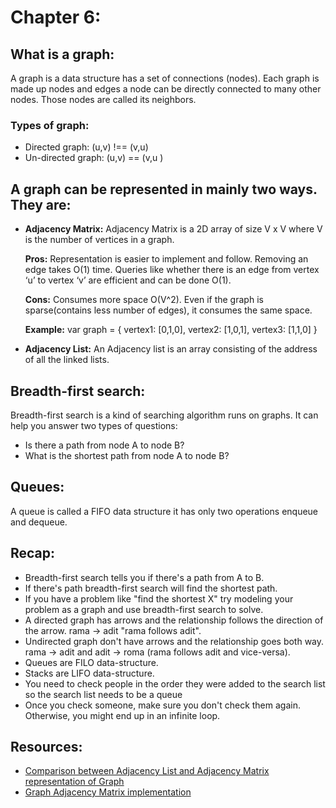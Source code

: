 # Chapter 6:

## What is a graph:

A graph is a data structure has a set of connections (nodes). Each graph is made up nodes and edges a node can be directly connected to many other nodes. Those nodes are called its neighbors.

### Types of graph:

- Directed graph: (u,v) !== (v,u)
- Un-directed graph: (u,v) == (v,u )

## A graph can be represented in mainly two ways. They are:

- **Adjacency Matrix:** Adjacency Matrix is a 2D array of size V x V where V is the number of vertices in a graph.

  **Pros:** Representation is easier to implement and follow. Removing an edge takes O(1) time. Queries like whether there is an edge from vertex ‘u’ to vertex ‘v’ are efficient and can be done O(1).

  **Cons:** Consumes more space O(V^2). Even if the graph is sparse(contains less number of edges), it consumes the same space.

  **Example:** var graph = { vertex1: [0,1,0],
  vertex2: [1,0,1],
  vertex3: [1,1,0]
  }

- **Adjacency List:** An Adjacency list is an array consisting of the address of all the linked lists.

## Breadth-first search:

Breadth-first search is a kind of searching algorithm runs on graphs. It can help you answer two types of questions:

- Is there a path from node A to node B?
- What is the shortest path from node A to node B?

## Queues:

A queue is called a FIFO data structure it has only two operations enqueue and dequeue.

## Recap:

- Breadth-first search tells you if there's a path from A to B.
- If there's path breadth-first search will find the shortest path.
- If you have a problem like "find the shortest X" try modeling your problem as a graph and use breadth-first search to solve.
- A directed graph has arrows and the relationship follows the direction of the arrow. rama -> adit "rama follows adit".
- Undirected graph don't have arrows and the relationship goes both way. rama -> adit and adit -> roma (rama follows adit and vice-versa).
- Queues are FILO data-structure.
- Stacks are LIFO data-structure.
- You need to check people in the order they were added to the search list so the search list needs to be a queue
- Once you check someone, make sure you don't check them again. Otherwise, you might end up in an infinite loop.

## Resources:

- [Comparison between Adjacency List and Adjacency Matrix representation of Graph](https://www.geeksforgeeks.org/comparison-between-adjacency-list-and-adjacency-matrix-representation-of-graph/)
- [Graph Adjacency Matrix implementation](https://ide.geeksforgeeks.org/9je5j6jJ13)
